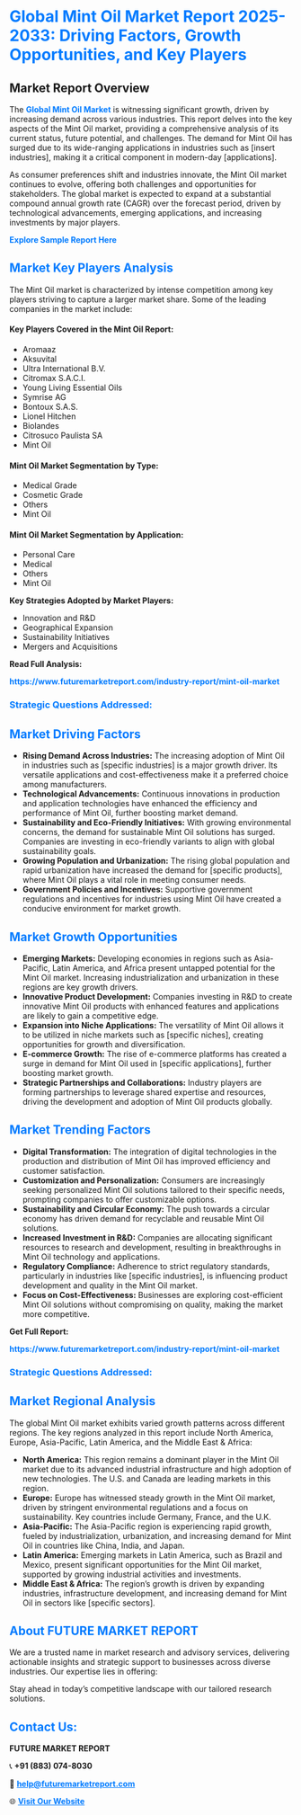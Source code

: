 <h1 style="color: #007BFF;">Global Mint Oil Market Report 2025-2033: Driving Factors, Growth Opportunities, and Key Players</h1>

<section id="overview">
<h2>Market Report Overview</h2>
<p>The <a href="https://www.futuremarketreport.com/industry-report/mint-oil-market" style="color: #007BFF; text-decoration: none;"><strong>Global Mint Oil Market</strong></a> is witnessing significant growth, driven by increasing demand across various industries. This report delves into the key aspects of the Mint Oil market, providing a comprehensive analysis of its current status, future potential, and challenges. The demand for Mint Oil has surged due to its wide-ranging applications in industries such as [insert industries], making it a critical component in modern-day [applications].</p>
<p>As consumer preferences shift and industries innovate, the Mint Oil market continues to evolve, offering both challenges and opportunities for stakeholders. The global market is expected to expand at a substantial compound annual growth rate (CAGR) over the forecast period, driven by technological advancements, emerging applications, and increasing investments by major players.</p>
</section>

<section id="overview">
<p><a href="https://www.futuremarketreport.com/request-sample/reportId=101042" style="color: #007BFF; text-decoration: none;"><strong>Explore Sample Report Here</strong></a></p>
</section>

<section id="key-players">
<h2 style="color: #007BFF;">Market Key Players Analysis</h2>
<p>The Mint Oil market is characterized by intense competition among key players striving to capture a larger market share. Some of the leading companies in the market include:</p>
<h4>Key Players Covered in the Mint Oil Report:</h4>
<ul><li>Aromaaz</li><li>Aksuvital</li><li>Ultra International B.V.</li><li>Citromax S.A.C.I.</li><li>Young Living Essential Oils</li><li>Symrise AG</li><li>Bontoux S.A.S.</li><li>Lionel Hitchen</li><li>Biolandes</li><li>Citrosuco Paulista SA</li><li>Mint Oil</li></ul>
<h4>Mint Oil Market Segmentation by Type:</h4>
<ul><li>Medical Grade</li><li>Cosmetic Grade</li><li>Others</li><li>Mint Oil</li></ul>

<h4>Mint Oil Market Segmentation by Application:</h4>
<ul><li>Personal Care</li><li>Medical</li><li>Others</li><li>Mint Oil</li></ul>
<p><strong>Key Strategies Adopted by Market Players:</strong></p>
<ul>
<li>Innovation and R&D</li>
<li>Geographical Expansion</li>
<li>Sustainability Initiatives</li>
<li>Mergers and Acquisitions</li>
</ul>
</section>

<section>
<p><strong>Read Full Analysis: </strong></p><a href="https://www.futuremarketreport.com/industry-report/mint-oil-market" style="color: #007BFF; text-decoration: none;"><strong>https://www.futuremarketreport.com/industry-report/mint-oil-market</strong></a>
<h3 style="color: #007BFF;">Strategic Questions Addressed:</h3>
</section>

<section id="driving-factors">
<h2 style="color: #007BFF;">Market Driving Factors</h2>
<ul>
<li><strong>Rising Demand Across Industries:</strong> The increasing adoption of Mint Oil in industries such as [specific industries] is a major growth driver. Its versatile applications and cost-effectiveness make it a preferred choice among manufacturers.</li>
<li><strong>Technological Advancements:</strong> Continuous innovations in production and application technologies have enhanced the efficiency and performance of Mint Oil, further boosting market demand.</li>
<li><strong>Sustainability and Eco-Friendly Initiatives:</strong> With growing environmental concerns, the demand for sustainable Mint Oil solutions has surged. Companies are investing in eco-friendly variants to align with global sustainability goals.</li>
<li><strong>Growing Population and Urbanization:</strong> The rising global population and rapid urbanization have increased the demand for [specific products], where Mint Oil plays a vital role in meeting consumer needs.</li>
<li><strong>Government Policies and Incentives:</strong> Supportive government regulations and incentives for industries using Mint Oil have created a conducive environment for market growth.</li>
</ul>
</section>

<section id="growth-opportunities">
<h2 style="color: #007BFF;">Market Growth Opportunities</h2>
<ul>
<li><strong>Emerging Markets:</strong> Developing economies in regions such as Asia-Pacific, Latin America, and Africa present untapped potential for the Mint Oil market. Increasing industrialization and urbanization in these regions are key growth drivers.</li>
<li><strong>Innovative Product Development:</strong> Companies investing in R&D to create innovative Mint Oil products with enhanced features and applications are likely to gain a competitive edge.</li>
<li><strong>Expansion into Niche Applications:</strong> The versatility of Mint Oil allows it to be utilized in niche markets such as [specific niches], creating opportunities for growth and diversification.</li>
<li><strong>E-commerce Growth:</strong> The rise of e-commerce platforms has created a surge in demand for Mint Oil used in [specific applications], further boosting market growth.</li>
<li><strong>Strategic Partnerships and Collaborations:</strong> Industry players are forming partnerships to leverage shared expertise and resources, driving the development and adoption of Mint Oil products globally.</li>
</ul>
</section>

<section id="trending-factors">
<h2 style="color: #007BFF;">Market Trending Factors</h2>
<ul>
<li><strong>Digital Transformation:</strong> The integration of digital technologies in the production and distribution of Mint Oil has improved efficiency and customer satisfaction.</li>
<li><strong>Customization and Personalization:</strong> Consumers are increasingly seeking personalized Mint Oil solutions tailored to their specific needs, prompting companies to offer customizable options.</li>
<li><strong>Sustainability and Circular Economy:</strong> The push towards a circular economy has driven demand for recyclable and reusable Mint Oil solutions.</li>
<li><strong>Increased Investment in R&D:</strong> Companies are allocating significant resources to research and development, resulting in breakthroughs in Mint Oil technology and applications.</li>
<li><strong>Regulatory Compliance:</strong> Adherence to strict regulatory standards, particularly in industries like [specific industries], is influencing product development and quality in the Mint Oil market.</li>
<li><strong>Focus on Cost-Effectiveness:</strong> Businesses are exploring cost-efficient Mint Oil solutions without compromising on quality, making the market more competitive.</li>
</ul>
</section>

<section>
<p><strong>Get Full Report: </strong></p><a href="https://www.futuremarketreport.com/industry-report/mint-oil-market" style="color: #007BFF; text-decoration: none;"><strong>https://www.futuremarketreport.com/industry-report/mint-oil-market</strong></a>
<h3 style="color: #007BFF;">Strategic Questions Addressed:</h3>
</section>


<section id="regional-analysis">
<h2 style="color: #007BFF;">Market Regional Analysis</h2>
<p>The global Mint Oil market exhibits varied growth patterns across different regions. The key regions analyzed in this report include North America, Europe, Asia-Pacific, Latin America, and the Middle East & Africa:</p>
<ul>
<li><strong>North America:</strong> This region remains a dominant player in the Mint Oil market due to its advanced industrial infrastructure and high adoption of new technologies. The U.S. and Canada are leading markets in this region.</li>
<li><strong>Europe:</strong> Europe has witnessed steady growth in the Mint Oil market, driven by stringent environmental regulations and a focus on sustainability. Key countries include Germany, France, and the U.K.</li>
<li><strong>Asia-Pacific:</strong> The Asia-Pacific region is experiencing rapid growth, fueled by industrialization, urbanization, and increasing demand for Mint Oil in countries like China, India, and Japan.</li>
<li><strong>Latin America:</strong> Emerging markets in Latin America, such as Brazil and Mexico, present significant opportunities for the Mint Oil market, supported by growing industrial activities and investments.</li>
<li><strong>Middle East & Africa:</strong> The region’s growth is driven by expanding industries, infrastructure development, and increasing demand for Mint Oil in sectors like [specific sectors].</li>
</ul>
</section>

<footer>
<h2 style="color: #007BFF;">About FUTURE MARKET REPORT</h2>
<p>We are a trusted name in market research and advisory services, delivering actionable insights and strategic support to businesses across diverse industries. Our expertise lies in offering:</p>

<p>Stay ahead in today’s competitive landscape with our tailored research solutions.</p>

<h2 style="color: #007BFF;">Contact Us:</h2>
<p><strong>FUTURE MARKET REPORT</strong></p>
<p>📞 <strong>+91 (883) 074-8030</strong></p>
<p>📧 <strong><a href="mailto:help@futuremarketreport.com" style="color: #007BFF;">help@futuremarketreport.com</a></strong></p>
<p>🌐 <strong><a href="https://www.futuremarketreport.com/" style="color: #007BFF;">Visit Our Website</a></strong></p>
</footer>